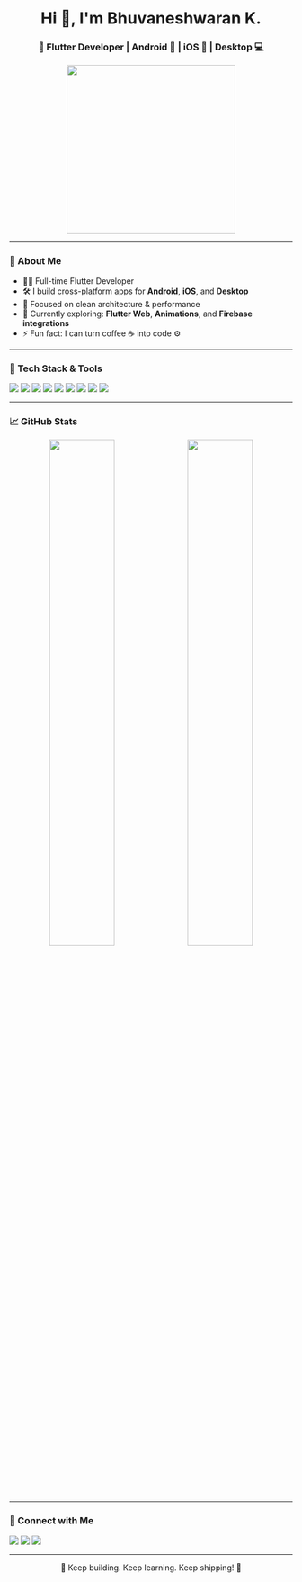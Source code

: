 <h1 align="center">Hi 👋, I'm Bhuvaneshwaran K.</h1>
<h3 align="center">🚀 Flutter Developer | Android 📱 | iOS 🍎 | Desktop 💻</h3>

<p align="center">
  <img src="https://media.giphy.com/media/qgQUggAC3Pfv687qPC/giphy.gif" width="300"/>
</p>

---

### 🧠 About Me
- 👨‍💻 Full-time Flutter Developer  
- 🛠 I build cross-platform apps for **Android**, **iOS**, and **Desktop**  
- 🎯 Focused on clean architecture & performance  
- 🌱 Currently exploring: **Flutter Web**, **Animations**, and **Firebase integrations**  
- ⚡ Fun fact: I can turn coffee ☕ into code ⚙️

---

### 💼 Tech Stack & Tools
<p align="left">
  <img src="https://img.shields.io/badge/Flutter-02569B?style=for-the-badge&logo=flutter&logoColor=white"/>
  <img src="https://img.shields.io/badge/Dart-0175C2?style=for-the-badge&logo=dart&logoColor=white"/>
  <img src="https://img.shields.io/badge/Firebase-ffca28?style=for-the-badge&logo=firebase&logoColor=black"/>
  <img src="https://img.shields.io/badge/Android-3DDC84?style=for-the-badge&logo=android&logoColor=white"/>
  <img src="https://img.shields.io/badge/iOS-000000?style=for-the-badge&logo=apple&logoColor=white"/>
  <img src="https://img.shields.io/badge/Desktop-3b3b3b?style=for-the-badge&logo=windows&logoColor=white"/>
  <img src="https://img.shields.io/badge/VS%20Code-007ACC?style=for-the-badge&logo=visual%20studio%20code&logoColor=white"/>
  <img src="https://img.shields.io/badge/Git-F05032?style=for-the-badge&logo=git&logoColor=white"/>
  <img src="https://img.shields.io/badge/GitHub-181717?style=for-the-badge&logo=github&logoColor=white"/>
</p>

---

### 📈 GitHub Stats
<p align="center">
  <img src="https://github-readme-stats.vercel.app/api?username=bhuvaneshwarank&show_icons=true&theme=radical" width="48%"/>
  <img src="https://github-readme-streak-stats.herokuapp.com/?user=bhuvaneshwarank&theme=radical" width="48%"/>
</p>

---

### 🔗 Connect with Me
<p align="left">
  <a href="https://linkedin.com/in/bhuvaneshwaran-k" target="_blank"><img src="https://img.shields.io/badge/LinkedIn-0A66C2?style=for-the-badge&logo=linkedin&logoColor=white"/></a>
  <a href="mailto:youremail@example.com"><img src="https://img.shields.io/badge/Gmail-EA4335?style=for-the-badge&logo=gmail&logoColor=white"/></a>
  <a href="https://twitter.com/yourhandle" target="_blank"><img src="https://img.shields.io/badge/Twitter-1DA1F2?style=for-the-badge&logo=twitter&logoColor=white"/></a>
</p>

---

<p align="center">💙 Keep building. Keep learning. Keep shipping! 🚀</p>

